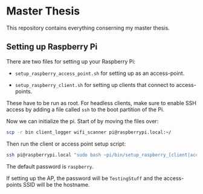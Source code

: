 Master Thesis
=============

This repository contains everything conserning my master thesis.

Setting up Raspberry Pi
-----------------------

There are two files for setting up your Raspberry Pi:

 - `setup_raspberry_access_point.sh` for setting up as an access-point.
 
 - `setup_raspberry_client.sh` for setting up clients that connect to 
    access-points.

These have to be run as root. For headless clients, make sure to enable SSH
access by adding a file called `ssh` to the boot partition of the Pi.

Now we can initialize the pi. Start of by moving the files over:
```bash
scp -r bin client_logger wifi_scanner pi@raspberrypi.local:~/
```

Then run the client or access point setup script:
```bash
ssh pi@raspberrypi.local "sudo bash ~pi/bin/setup_raspberry_[client|access_point].sh"
```
The default password is `raspberry`.

If setting up the AP, the password will be `TestingStuff` and the access-points 
SSID will be the hostname.
